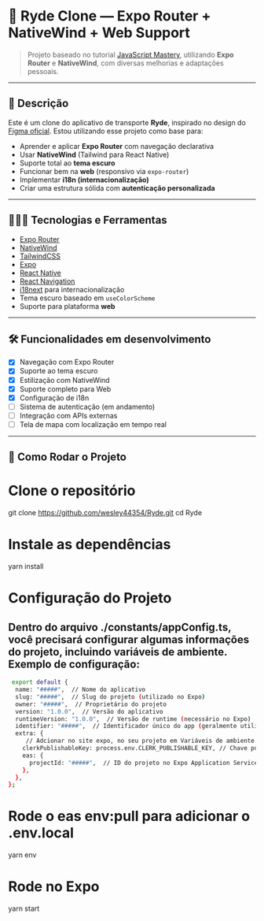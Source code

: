 # 🚗 Ryde Clone — Expo Router + NativeWind + Web Support

> Projeto baseado no tutorial [JavaScript Mastery](https://www.youtube.com/watch?v=kmy_YNhl0mw&ab_channel=JavaScriptMastery), utilizando **Expo Router** e **NativeWind**, com diversas melhorias e adaptações pessoais.

---

## 📱 Descrição

Este é um clone do aplicativo de transporte **Ryde**, inspirado no design do [Figma oficial](https://www.figma.com/design/sYYXxLpiyU7CkvRljZzCRH/Ryde---Uber-Clone-App?node-id=67003-8516&t=Pae5sZMJtAaGXQsF-0). Estou utilizando esse projeto como base para:

- Aprender e aplicar **Expo Router** com navegação declarativa
- Usar **NativeWind** (Tailwind para React Native)
- Suporte total ao **tema escuro**
- Funcionar bem na **web** (responsivo via `expo-router`)
- Implementar **i18n (internacionalização)**
- Criar uma estrutura sólida com **autenticação personalizada**

---

## 🧑🏽‍💻 Tecnologias e Ferramentas

- [Expo Router](https://expo.dev/router)
- [NativeWind](https://www.nativewind.dev/)
- [TailwindCSS](https://tailwindcss.com/)
- [Expo](https://expo.dev/)
- [React Native](https://reactnative.dev/)
- [React Navigation](https://reactnavigation.org/)
- [i18next](https://www.i18next.com/) para internacionalização
- Tema escuro baseado em `useColorScheme`
- Suporte para plataforma **web**

---

## 🛠 Funcionalidades em desenvolvimento

- [x] Navegação com Expo Router
- [x] Suporte ao tema escuro
- [x] Estilização com NativeWind
- [x] Suporte completo para Web
- [x] Configuração de i18n
- [ ] Sistema de autenticação (em andamento)
- [ ] Integração com APIs externas
- [ ] Tela de mapa com localização em tempo real

---

## 🧪 Como Rodar o Projeto


# Clone o repositório
git clone https://github.com/wesley44354/Ryde.git
cd Ryde

# Instale as dependências
yarn install


# Configuração do Projeto

## Dentro do arquivo ./constants/appConfig.ts, você precisará configurar algumas informações do projeto, incluindo variáveis de ambiente. Exemplo de configuração:


```bash
 export default {
  name: "#####",  // Nome do aplicativo
  slug: "#####",  // Slug do projeto (utilizado no Expo)
  owner: "#####",  // Proprietário do projeto
  version: "1.0.0",  // Versão do aplicativo
  runtimeVersion: "1.0.0",  // Versão de runtime (necessário no Expo)
  identifier: "#####",  // Identificador único do app (geralmente utilizado no Android/iOS)
  extra: {
     // Adcionar no site expo, no seu projeto em Variáveis ​​de ambiente
    clerkPublishableKey: process.env.CLERK_PUBLISHABLE_KEY, // Chave pública do Clerk
    eas: {
      projectId: "#####",  // ID do projeto no Expo Application Services (EAS)
    },
  },
};
```

# Rode o eas env:pull para adicionar o .env.local
yarn env

# Rode no Expo
yarn start

